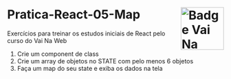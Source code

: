 # Pratica-React-05-Map <img src="https://i.ibb.co/QpLTKSz/badge-M2-T2.png" alt="Badge Vai Na Web T2.1" width="100" align="right">

Exercícios para treinar os estudos iniciais de React pelo curso do Vai Na Web<br>
01. Crie um component de class<br>
02. Crie um array de objetos no STATE com pelo menos 6 objetos<br>
03. Faça um map do seu state e exiba os dados na tela
